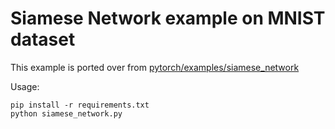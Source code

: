 # Siamese Network example on MNIST dataset

This example is ported over from [pytorch/examples/siamese_network](https://github.com/pytorch/examples/tree/main/siamese_network)

Usage:

```
pip install -r requirements.txt
python siamese_network.py
```
